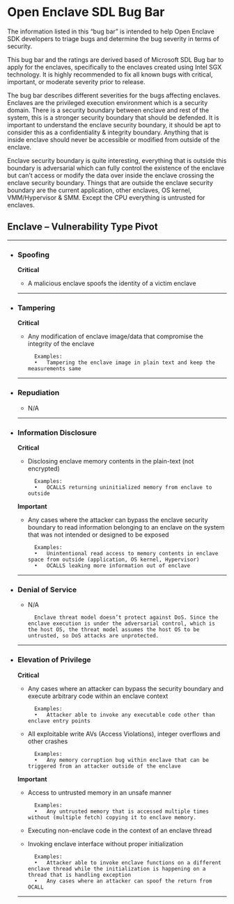 # Open Enclave SDL Bug Bar

The information listed in this “bug bar” is intended to help Open Enclave SDK developers to triage bugs and determine the bug severity in terms of security. 

This bug bar and the ratings are derived based of Microsoft SDL Bug bar to apply for the enclaves, specifically to the enclaves created using Intel SGX technology. It is highly recommended to fix all known bugs with critical, important, or moderate severity prior to release. 

The bug bar describes different severities for the bugs affecting enclaves. Enclaves are the privileged execution environment which is a security domain. There is a security boundary between enclave and rest of the system, this is a stronger security boundary that should be defended. It is important to understand the enclave security boundary, it should be apt to consider this as a confidentiality & integrity boundary. Anything that is inside enclave should never be accessible or modified from outside of the enclave. 

Enclave security boundary is quite interesting, everything that is outside this boundary is adversarial which can fully control the existence of the enclave but can’t access or modify the data over inside the enclave crossing the enclave security boundary. Things that are outside the enclave security boundary are the current application, other enclaves, OS kernel, VMM/Hypervisor & SMM. Except the CPU everything is untrusted for enclaves. 


## Enclave – Vulnerability Type Pivot 
-------------------------------------

* ### Spoofing
	**Critical**
    * A malicious enclave spoofs the identity of a victim enclave
  	
    -------------

* ### Tampering	
    **Critical**
    * Any modification of enclave image/data that compromise the integrity of the enclave

            Examples:
            •	Tampering the enclave image in plain text and keep the measurements same
    
    -------------

* ### Repudiation
    * N/A

    -------------

* ### Information Disclosure
    **Critical**
	* Disclosing enclave memory contents in the plain-text (not encrypted) 

            Examples:
            •	OCALLS returning uninitialized memory from enclave to outside	

    **Important**
    * Any cases where the attacker can bypass the enclave security boundary to read information belonging to an enclave on the system that was not intended or designed to be exposed

            Examples:
            •	Unintentional read access to memory contents in enclave space from outside (application, OS kernel, Hypervisor)
            •	OCALLS leaking more information out of enclave	

    -----------

* ### Denial of Service
	* N/A

            Enclave threat model doesn’t protect against DoS. Since the enclave execution is under the adversarial control, which is the host OS, the threat model assumes the host OS to be untrusted, so DoS attacks are unprotected.

    -----------

* ### Elevation of Privilege	
    **Critical**
    * Any cases where an attacker can bypass the security boundary and execute arbitrary code within an enclave context

            Examples:
            •	Attacker able to invoke any executable code other than enclave entry points

    * All exploitable write AVs (Access Violations), integer overflows and other crashes

            Examples:
            •	Any memory corruption bug within enclave that can be triggered from an attacker outside of the enclave	
        
    **Important**
	* Access to untrusted memory in an unsafe manner

            Examples:
            •	Any untrusted memory that is accessed multiple times without (multiple fetch) copying it to enclave memory.  

    * Executing non-enclave code in the context of an enclave thread
    
    * Invoking enclave interface without proper initialization 

            Examples:
            •	Attacker able to invoke enclave functions on a different enclave thread while the initialization is happening on a thread that is handling exception
            •	Any cases where an attacker can spoof the return from OCALL 	
        
    ------------
